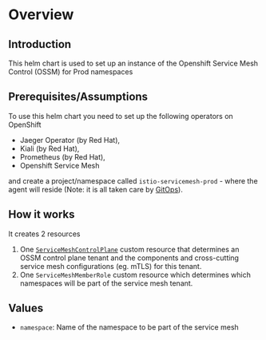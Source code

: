# Overview

## Introduction
This helm chart is used to set up an instance of the Openshift Service Mesh Control (OSSM) for Prod namespaces

## Prerequisites/Assumptions
To use this helm chart you need to set up the following operators on OpenShift 
* Jaeger Operator (by Red Hat), 
* Kiali (by Red Hat), 
* Prometheus (by Red Hat), 
* Openshift Service Mesh 

and create a project/namespace called `istio-servicemesh-prod` - where the agent will reside (Note: it is all taken care by [GitOps](https://github.com/justindav1s/residency-gitops/blob/bd05ff4b7ae020fa53431a3c5d09e8920d0f0f28/tooling/values-tooling.yaml#L153)).


## How it works
It creates 2 resources
1. One [`ServiceMeshControlPlane`](https://github.com/maistra/api/blob/maistra-2.1/docs/crd/maistra.io_ServiceMeshControlPlane_v2.adoc) custom resource that determines an OSSM control plane tenant and the components and cross-cutting service mesh configurations (eg. mTLS) for this tenant.
2. One `ServiceMeshMemberRole` custom resource which determines which namespaces will be part of the service mesh tenant.

## Values
- `namespace`: Name of the namespace to be part of the service mesh


